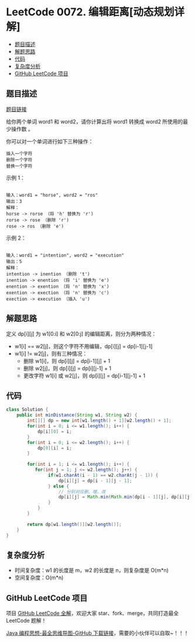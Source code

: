 # LeetCode 0072. 编辑距离\[动态规划详解]

* [题目描述](<LeetCode 0072. 编辑距离\[动态规划详解].md#题目描述>)
* [解题思路](<LeetCode 0072. 编辑距离\[动态规划详解].md#解题思路>)
* [代码](<LeetCode 0072. 编辑距离\[动态规划详解].md#代码>)
* [复杂度分析](<LeetCode 0072. 编辑距离\[动态规划详解].md#复杂度分析>)
* [GitHub LeetCode 项目](<LeetCode 0072. 编辑距离\[动态规划详解].md#github-leetcode-项目>)

## 题目描述

[题目链接](https://leetcode-cn.com/problems/edit-distance/)

给你两个单词 word1 和 word2，请你计算出将 word1 转换成 word2 所使用的最少操作数 。

你可以对一个单词进行如下三种操作：

```
插入一个字符
删除一个字符
替换一个字符
```

&#x20;

示例 1：

```

输入：word1 = "horse", word2 = "ros"
输出：3
解释：
horse -> rorse （将 'h' 替换为 'r')
rorse -> rose （删除 'r')
rose -> ros （删除 'e')

```

示例 2：

```

输入：word1 = "intention", word2 = "execution"
输出：5
解释：
intention -> inention （删除 't')
inention -> enention （将 'i' 替换为 'e')
enention -> exention （将 'n' 替换为 'x')
exention -> exection （将 'n' 替换为 'c')
exection -> execution （插入 'u')

```

## 解题思路

定义 dp\[i]\[j] 为 w1\[0:i] 和 w2\[0:j] 的编辑距离，则分为两种情况：

* w1\[i] == w2\[j]，则这个字符不用编辑，dp\[i]\[j] = dp\[i-1]\[j-1]
* w1\[i] != w2\[j]，则有三种情况：
  * 删除 w1\[i]，则 dp\[i]\[j] = dp\[i-1]\[j] + 1
  * 删除 w2\[j]，则 dp\[i]\[j] = dp\[i]\[j-1] + 1
  * 更改字符 w1\[i] 或 w2\[j]，则 dp\[i]\[j] = dp\[i-1]\[j-1] + 1

## 代码

```java
class Solution {
    public int minDistance(String w1, String w2) {
		int[][] dp = new int[w1.length() + 1][w2.length() + 1];
        for(int i = 0; i <= w1.length(); i++) {
            dp[i][0] = i;
        }
        for(int i = 0; i <= w2.length(); i++) {
            dp[0][i] = i;
        }
        
        for(int i = 1; i <= w1.length(); i++) {
           for(int j = 1; j <= w2.length(); j++) {
                if(w1.charAt(i - 1) == w2.charAt(j - 1)) {
                    dp[i][j] = dp[i - 1][j - 1];
                } else {
                    // 分别对应删、增、改
                    dp[i][j] = Math.min(Math.min(dp[i - 1][j], dp[i][j - 1]), dp[i - 1][j - 1]) + 1;
                }
            } 
        }
        
        return dp[w1.length()][w2.length()];
    }
}
```

## 复杂度分析

* 时间复杂度：w1 的长度是 m，w2 的长度是 n，则复杂度是 O(m\*n)
* 空间复杂度：O(m\*n)

## GitHub LeetCode 项目

项目 [GitHub LeetCode 全解](https://github.com/LjyYano/LeetCode)，欢迎大家 star、fork、merge，共同打造最全 LeetCode 题解！

[Java 编程思想-最全思维导图-GitHub 下载链接](https://github.com/LjyYano/Thinking\_in\_Java\_MindMapping)，需要的小伙伴可以自取\~！！！
